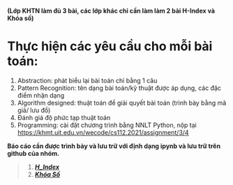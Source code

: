 **(Lớp KHTN làm đủ 3 bài, các lớp khác chỉ cần làm làm 2 bài H-Index và Khóa số)**
# Thực hiện các yêu cầu cho mỗi bài toán:
  1. Abstraction: phát biểu lại bài toán chỉ bằng 1 câu
  2. Pattern Recognition: tên dạng bài toán/kỹ thuật được áp dụng, các đặc điểm nhận dạng
  3. Algorithm designed: thuật toán để giải quyết bài toán (trình bày bằng mã giả/ lưu đồ)
  4. Đánh giá độ phức tạp thuật toán
  5. Programming: cài đặt chương trình bằng NNLT Python, nộp tại https://khmt.uit.edu.vn/wecode/cs112.2021/assignment/3/4

  **Báo cáo cần được trình bày và lưu trữ với định dạng ipynb và lưu trữ trên github của nhóm.**
 
 >1. [__*H_Index*__](https://github.com/trong-khanh-1109/CS112.L21.KHCL/blob/ac24d6ad67fa09e91fe886eb0c60f9249e0f5a19/Assignments%20%232/H_index.png)
 >2. [__*Khóa Số*__](https://github.com/trong-khanh-1109/CS112.L21.KHCL/blob/ac24d6ad67fa09e91fe886eb0c60f9249e0f5a19/Assignments%20%232/Kh%C3%B3a_s%E1%BB%91.png)
